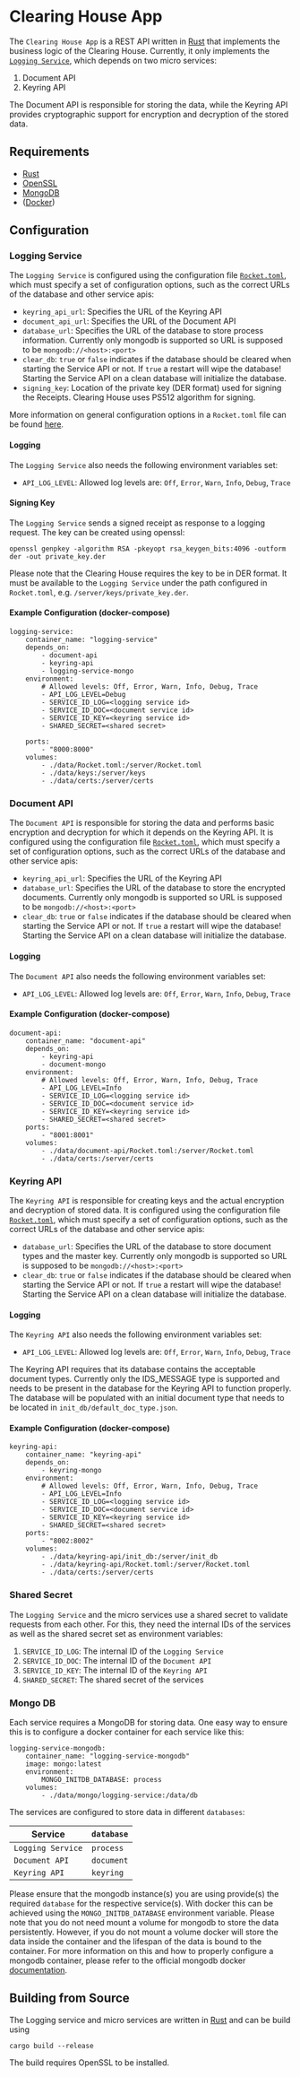 # Clearing House App

The `Clearing House App` is a REST API written in [Rust](https://www.rust-lang.org) that implements the business logic of the Clearing House. Currently, it only implements the [`Logging Service`](https://github.com/International-Data-Spaces-Association/IDS-RAM_4_0/blob/main/documentation/3_Layers_of_the_Reference_Architecture_Model/3_5_System_Layer/3_5_5_Clearing_House.md), which depends on two micro services:

1. Document API
2. Keyring API

The Document API is responsible for storing the data, while the Keyring API provides cryptographic support for encryption and decryption of the stored data.

## Requirements
- [Rust](https://www.rust-lang.org)
- [OpenSSL](https://www.openssl.org)
- [MongoDB](https://www.mongodb.com)
- ([Docker](https://www.docker.com))

## Configuration

### Logging Service
The `Logging Service` is configured using the configuration file [`Rocket.toml`](logging-service/Rocket.toml), which must specify a set of configuration options, such as the correct URLs of the database and other service apis:
- `keyring_api_url`: Specifies the URL of the Keyring API
- `document_api_url`: Specifies the URL of the Document API
- `database_url`: Specifies the URL of the database to store process information. Currently only mongodb is supported so URL is supposed to be `mongodb://<host>:<port>`
- `clear_db`: `true` or `false` indicates if the database should be cleared when starting the Service API or not. If `true` a restart will wipe the database! Starting the Service API on a clean database will initialize the database.
- `signing_key`: Location of the private key (DER format) used for signing the Receipts. Clearing House uses PS512 algorithm for signing.

More information on general configuration options in a `Rocket.toml` file can be found [here](https://rocket.rs/v0.5-rc/guide/configuration/#rockettoml).

#### Logging
The `Logging Service` also needs the following environment variables set:
- `API_LOG_LEVEL`: Allowed log levels are: `Off`, `Error`, `Warn`, `Info`, `Debug`, `Trace`

#### Signing Key
The `Logging Service` sends a signed receipt as response to a logging request. The key can be created using openssl:

`openssl genpkey -algorithm RSA -pkeyopt rsa_keygen_bits:4096 -outform der -out private_key.der`

Please note that the Clearing House requires the key to be in DER format. It must be available to the `Logging Service` under the path configured in `Rocket.toml`, e.g. `/server/keys/private_key.der`.

#### Example Configuration (docker-compose)
```
logging-service:
    container_name: "logging-service"
    depends_on:
        - document-api
        - keyring-api
        - logging-service-mongo
    environment:
        # Allowed levels: Off, Error, Warn, Info, Debug, Trace
        - API_LOG_LEVEL=Debug
        - SERVICE_ID_LOG=<logging service id>
        - SERVICE_ID_DOC=<document service id>
        - SERVICE_ID_KEY=<keyring service id>
        - SHARED_SECRET=<shared secret>

    ports:
        - "8000:8000"
    volumes:
        - ./data/Rocket.toml:/server/Rocket.toml
        - ./data/keys:/server/keys
        - ./data/certs:/server/certs
```

### Document API
The `Document API` is responsible for storing the data and performs basic encryption and decryption for which it depends on the Keyring API. It is configured using the configuration file [`Rocket.toml`](document-api/Rocket.toml), which must specify a set of configuration options, such as the correct URLs of the database and other service apis:
- `keyring_api_url`: Specifies the URL of the Keyring API
- `database_url`: Specifies the URL of the database to store the encrypted documents. Currently only mongodb is supported so URL is supposed to be `mongodb://<host>:<port>`
- `clear_db`: `true` or `false` indicates if the database should be cleared when starting the Service API or not. If `true` a restart will wipe the database! Starting the Service API on a clean database will initialize the database.

#### Logging
The `Document API` also needs the following environment variables set:
- `API_LOG_LEVEL`: Allowed log levels are: `Off`, `Error`, `Warn`, `Info`, `Debug`, `Trace`

#### Example Configuration (docker-compose)
```
document-api:
    container_name: "document-api"
    depends_on:
        - keyring-api
        - document-mongo
    environment:
        # Allowed levels: Off, Error, Warn, Info, Debug, Trace
        - API_LOG_LEVEL=Info
        - SERVICE_ID_LOG=<logging service id>
        - SERVICE_ID_DOC=<document service id>
        - SERVICE_ID_KEY=<keyring service id>
        - SHARED_SECRET=<shared secret>
    ports:
        - "8001:8001"
    volumes:
        - ./data/document-api/Rocket.toml:/server/Rocket.toml
        - ./data/certs:/server/certs
```

### Keyring API
The `Keyring API` is responsible for creating keys and the actual encryption and decryption of stored data. It is configured using the configuration file [`Rocket.toml`](keyring-api/Rocket.toml), which must specify a set of configuration options, such as the correct URLs of the database and other service apis:
- `database_url`: Specifies the URL of the database to store document types and the master key. Currently only mongodb is supported so URL is supposed to be `mongodb://<host>:<port>`
- `clear_db`: `true` or `false` indicates if the database should be cleared when starting the Service API or not. If `true` a restart will wipe the database! Starting the Service API on a clean database will initialize the database.

#### Logging
The `Keyring API` also needs the following environment variables set:
- `API_LOG_LEVEL`: Allowed log levels are: `Off`, `Error`, `Warn`, `Info`, `Debug`, `Trace`

The Keyring API requires that its database contains the acceptable document types. Currently only the IDS_MESSAGE type is supported and needs to be present in the database for the Keyring API to function properly. The database will be populated with an initial document type that needs to be located in `init_db/default_doc_type.json`.

#### Example Configuration (docker-compose)
```
keyring-api:
    container_name: "keyring-api"
    depends_on:
        - keyring-mongo
    environment:
        # Allowed levels: Off, Error, Warn, Info, Debug, Trace
        - API_LOG_LEVEL=Info
        - SERVICE_ID_LOG=<logging service id>
        - SERVICE_ID_DOC=<document service id>
        - SERVICE_ID_KEY=<keyring service id>
        - SHARED_SECRET=<shared secret>
    ports:
        - "8002:8002"
    volumes:
        - ./data/keyring-api/init_db:/server/init_db
        - ./data/keyring-api/Rocket.toml:/server/Rocket.toml
        - ./data/certs:/server/certs
```

### Shared Secret
The `Logging Service` and the micro services use a shared secret to validate requests from each other. For this, they need the internal IDs of the services as well as the shared secret set as environment variables:
1. `SERVICE_ID_LOG`: The internal ID of the `Logging Service`
2. `SERVICE_ID_DOC`: The internal ID of the `Document API`
3. `SERVICE_ID_KEY`: The internal ID of the `Keyring API`
4. `SHARED_SECRET`: The shared secret of the services

### Mongo DB
Each service requires a MongoDB for storing data. One easy way to ensure this is to configure a docker container for each service like this:

```
logging-service-mongodb:
    container_name: "logging-service-mongodb"
    image: mongo:latest
    environment: 
        MONGO_INITDB_DATABASE: process
    volumes:
        - ./data/mongo/logging-service:/data/db
```

The services are configured to store data in different `databases`:

| Service | `database` |
|-----|------|
|`Logging Service`| `process`|
|`Document API`| `document`|
|`Keyring API`| `keyring`|

Please ensure that the mongodb instance(s) you are using provide(s) the required `database` for the respective service(s). With docker this can be achieved using the `MONGO_INITDB_DATABASE` environment variable. Please note that you do not need mount a volume for mongodb to store the data persistently. However, if you do not mount a volume docker will store the data inside the container and the lifespan of the data is bound to the container. For more information on this and how to properly configure a mongodb container, please refer to the official mongodb docker [documentation](https://hub.docker.com/_/mongo).

## Building from Source
The Logging service and micro services are written in [Rust](https://www.rust-lang.org) and can be build using

```
cargo build --release
```

The build requires OpenSSL to be installed.
